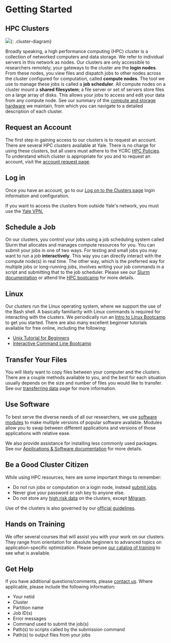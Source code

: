 # Getting Started

## HPC Clusters

[![](/img/cluster.png)](/img/clusters.png){: .cluster-diagram}

Broadly speaking, a high performance computing (HPC) cluster is a collection of networked computers and data storage. We refer to individual servers in this network as nodes. Our clusters are only accessible to researchers remotely; your gateways to the cluster are the **login nodes**. From these nodes, you view files and dispatch jobs to other nodes across the cluster configured for computation, called  **compute nodes**. The tool we use to manage these jobs is called a **job scheduler**. All compute nodes on a cluster mount a **shared filesystem**; a file server or set of servers store files on a large array of disks. This allows your jobs to access and edit your data from any compute node. See our summary of the [compute and storage hardware](/clusters-at-yale/clusters) we maintain, from which you can navigate to a detailed description of each cluster.

## Request an Account

The first step in gaining access to our clusters is to request an account. There are several HPC clusters available at Yale. There is no charge for using these clusters, but all users must adhere to the YCRC [HPC Policies](https://research.computing.yale.edu/services/high-performance-computing/hpc-policies). To understand which cluster is appropriate for you and to request an account, visit the [account request page](https://research.computing.yale.edu/account-request). 

## Log in

Once you have an account, go to our [Log on to the Clusters page](access) login information and configuration.

If you want to access the clusters from outside Yale's network, you must use the [Yale VPN.](access/vpn)

## Schedule a Job

On our clusters, you control your jobs using a job scheduling system called Slurm that allocates and manages compute resources for you. You can submit your jobs in one of two ways. For testing and small jobs you may want to run a job **interactively**. This way you can directly interact with the compute node(s) in real time. The other way, which is the preferred way for multiple jobs or long-running jobs, involves writing your job commands in a script and submitting that to the job scheduler. Please see our [Slurm documentation](job-scheduling) or attend the [HPC bootcamp](https://research.computing.yale.edu/training/ycrc-bootcamps/ycrc-bootcamp-practical-hpc) for more details.

## Linux

Our clusters run the Linux operating system, where we support the use of the Bash shell. A basically familiarity with Linux commands is required for interacting with the clusters. We periodically run an [Intro to Linux Bootcamp](https://research.computing.yale.edu/training/ycrc-bootcamps/practical-introduction-linux) to get you started. There are also many excellent beginner tutorials available for free online, including the following:

* [Unix Tutorial for Beginners](http://www.ee.surrey.ac.uk/Teaching/Unix/index.html)
* [Interactive Command Line Bootcamp](http://rik.smith-unna.com/command_line_bootcamp/)

## Transfer Your Files

You will likely want to copy files between your computer and the clusters. There are a couple methods available to you, and the best for each situation usually depends on the size and number of files you would like to transfer. See our [transferring data](data/transfer) page for more information.

## Use Software

To best serve the diverse needs of all our researchers, we use [software modules](/clusters-at-yale/applications/modules) to make multiple versions of popular software available. Modules allow you to swap between different applications and versions of those applications with relative ease.

We also provide assistance for installing less commonly used packages. See our [Applications & Software documentation](applications) for more details.

## Be a Good Cluster Citizen

While using HPC resources, here are some important things to remember:

* Do not run jobs or computation on a login node, instead [submit jobs](/clusters-at-yale/job-scheduling/).
* Never give your password or ssh key to anyone else.
* Do not store any [high risk data](https://cybersecurity.yale.edu/protectyourdata) on the clusters, except [Milgram](/clusters-at-yale/clusters/milgram).

Use of the clusters is also governed by our [official guidelines](https://research.computing.yale.edu/services/high-performance-computing/hpc-principles).

## Hands on Training

We offer several courses that will assist you with your work on our clusters. They range from orientation for absolute beginners to advanced topics on application-specific optimization. Please peruse [our catalog of training](https://research.computing.yale.edu/training) to see what is available.

## Get Help

If you have additional questions/comments, please [contact us](/#get-help). Where applicable, please include the following information:

* Your netid
* Cluster
* Partition name
* Job ID(s)
* Error messages
* Command used to submit the job(s)
* Path(s) to scripts called by the submission command
* Path(s) to output files from your jobs
